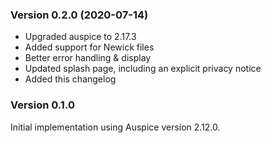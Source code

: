 
### Version 0.2.0 (2020-07-14)

* Upgraded auspice to 2.17.3
* Added support for Newick files
* Better error handling & display
* Updated splash page, including an explicit privacy notice
* Added this changelog

### Version 0.1.0

Initial implementation using Auspice version 2.12.0.